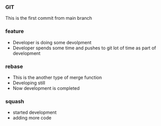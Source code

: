 ### GIT
This is the first commit from main branch

### feature
* Developer is doing some devolpment
* Developer spends some time and pushes to git lot of time as part of development

### rebase
* This is the another type of merge function
* Developing still
* Now development is completed

### squash
* started development
* adding more code